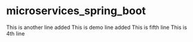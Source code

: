 # microservices_spring_boot
This is another line added
This is demo line added
This is fifth line
This is 4th line
